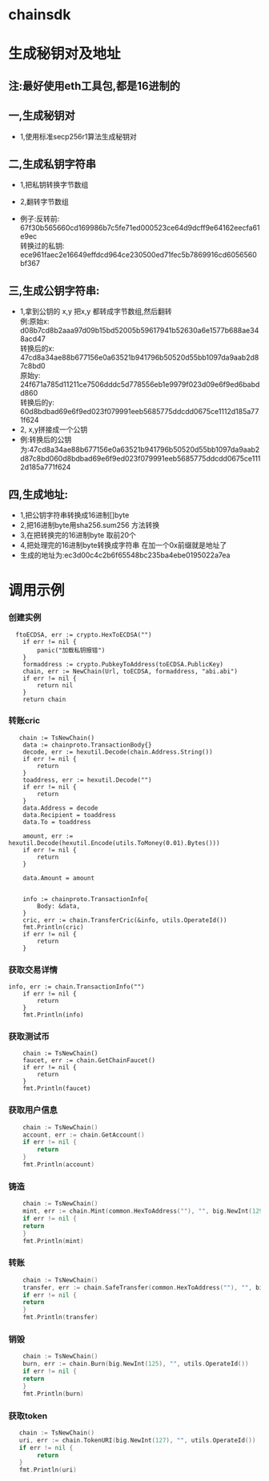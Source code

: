 # chainsdk
# 生成秘钥对及地址
## 注:最好使用eth工具包,都是16进制的
## 一,生成秘钥对
* 1,使用标准secp256r1算法生成秘钥对
## 二,生成私钥字符串
* 1,把私钥转换字节数组
- 2,翻转字节数组<br>
* 例子:反转前:   67f30b565660cd169986b7c5fe71ed000523ce64d9dcff9e64162eecfa61e9ec<br>
  转换过的私钥:    ece961faec2e16649effdcd964ce230500ed71fec5b7869916cd6056560bf367<br>
## 三,生成公钥字符串:
* 1,拿到公钥的 x,y 把x,y 都转成字节数组,然后翻转<br>
  例:原始x:    d08b7cd8b2aaa97d09b15bd52005b59617941b52630a6e1577b688ae348acd47<br>
  转换后的x:   47cd8a34ae88b677156e0a63521b941796b50520d55bb1097da9aab2d87c8bd0<br>
  原始y:      24f671a785d11211ce7506dddc5d778556eb1e9979f023d09e6f9ed6babdd860<br>
  转换后的y:   60d8bdbad69e6f9ed023f079991eeb5685775ddcdd0675ce1112d185a771f624<br>
* 2, x,y拼接成一个公钥
* 例:转换后的公钥为:47cd8a34ae88b677156e0a63521b941796b50520d55bb1097da9aab2d87c8bd060d8bdbad69e6f9ed023f079991eeb5685775ddcdd0675ce1112d185a771f624
## 四,生成地址:
- 1,把公钥字符串转换成16进制[]byte
- 2,把16进制byte用sha256.sum256 方法转换
- 3,在把转换完的16进制byte 取前20个
- 4,把处理完的16进制byte转换成字符串 在加一个0x前缀就是地址了
- 生成的地址为:ec3d00c4c2b6f65548bc235ba4ebe0195022a7ea


# 调用示例
### 创建实例
```
  ftoECDSA, err := crypto.HexToECDSA("")
	if err != nil {
		panic("加载私钥报错")
	}
	formaddress := crypto.PubkeyToAddress(toECDSA.PublicKey)
	chain, err := NewChain(Url, toECDSA, formaddress, "abi.abi")
	if err != nil {
		return nil
	}
	return chain
```

### 转账cric
```
   chain := TsNewChain()
	data := chainproto.TransactionBody{}
	decode, err := hexutil.Decode(chain.Address.String())
	if err != nil {
		return
	}
	toaddress, err := hexutil.Decode("")
	if err != nil {
		return
	}
	data.Address = decode
	data.Recipient = toaddress
	data.To = toaddress

	amount, err := hexutil.Decode(hexutil.Encode(utils.ToMoney(0.01).Bytes()))
	if err != nil {
		return
	}

	data.Amount = amount


	info := chainproto.TransactionInfo{
		Body: &data,
	}
	cric, err := chain.TransferCric(&info, utils.OperateId())
	fmt.Println(cric)
	if err != nil {
		return
	}
```
### 获取交易详情
```
info, err := chain.TransactionInfo("")
	if err != nil {
		return
	}
	fmt.Println(info)
```
### 获取测试币
```
    chain := TsNewChain()
	faucet, err := chain.GetChainFaucet()
	if err != nil {
		return
	}
	fmt.Println(faucet)
```
### 获取用户信息
```go
    chain := TsNewChain()
	account, err := chain.GetAccount()
	if err != nil {
		return
	}
	fmt.Println(account)
```
### 铸造
```go
	chain := TsNewChain()
    mint, err := chain.Mint(common.HexToAddress(""), "", big.NewInt(129), "", utils.OperateId())
    if err != nil {
    return
    }
    fmt.Println(mint)
```
### 转账
```go
	chain := TsNewChain()
    transfer, err := chain.SafeTransfer(common.HexToAddress(""), "", big.NewInt(128), utils.OperateId())
    if err != nil {
    return
    }
    fmt.Println(transfer)
```
### 销毁
```go
    chain := TsNewChain()
    burn, err := chain.Burn(big.NewInt(125), "", utils.OperateId())
    if err != nil {
    return
    }
    fmt.Println(burn)
```

### 获取token
```go
   chain := TsNewChain() 
   uri, err := chain.TokenURI(big.NewInt(127), "", utils.OperateId())
   if err != nil {
        return
   }
   fmt.Println(uri)
```
